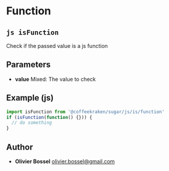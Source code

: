 
# Function


## ```js isFunction ```


Check if the passed value is a js function

## Parameters

- **value**  Mixed: The value to check



## Example (js)

```js
import isFunction from '@coffeekraken/sugar/js/is/function'
if (isFunction(function() {})) {
  // do something
}
```


## Author
- **Olivier Bossel** <a href="mailto:olivier.bossel@gmail.com">olivier.bossel@gmail.com</a> 



